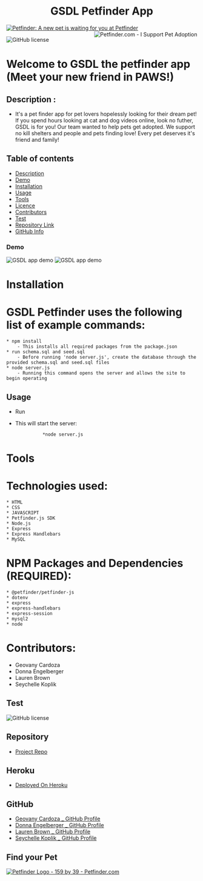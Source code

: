 # <h1 align="center"> GSDL Petfinder App</h1>

<a href="https://www.petfinder.com"><img src="https://www.petfinder.com//banner-images/widgets/23.jpg" border="0"  alt="Petfinder: A new pet is waiting for you at Petfinder" ></a><a href="https://www.petfinder.com"><img src="https://www.petfinder.com//banner-images/widgets/22.jpg" border="0" align="right" alt="Petfinder.com - I Support Pet Adoption" /></a>

![GitHub license](https://img.shields.io/badge/license-MIT-blue.svg)

# Welcome to GSDL the petfinder app (Meet your new friend in PAWS!)

## Description :

- It's a pet finder app for pet lovers hopelessly looking for their dream pet! If you spend hours looking at cat and dog videos online, look no futher, GSDL is for you! Our team wanted to help pets get adopted. We support no kill shelters and people and pets finding love! Every pet deserves it's friend and family!

## Table of contents

- [Description](#Description)
- [Demo](#Demo)
- [Installation](#Installation)
- [Usage](#Usage)
- [Tools](#Tools)
- [Licence](#Licence)
- [Contributors](#Contributors)
- [Test](#Test)
- [Repository Link](#Repository)
- [GitHub Info](#GitHub)

### Demo

![GSDL app demo](https://github.com/Geovany17/.gif)
![GSDL app demo](https://github.com/Geovany17/.png)

# Installation

# GSDL Petfinder uses the following list of example commands:

    * npm install
        - This installs all required packages from the package.json
    * run schema.sql and seed.sql
        - Before running 'node server.js', create the database through the provided schema.sql and seed.sql files
    * node server.js
        - Running this command opens the server and allows the site to begin operating

## Usage

- Run

* This will start the server:

                *node server.js

# Tools

# Technologies used:

    * HTML
    * CSS
    * JAVASCRIPT
    * Petfinder.js SDK
    * Node.js
    * Express
    * Express Handlebars
    * MySQL

# NPM Packages and Dependencies (REQUIRED):

    * @petfinder/petfinder-js
    * dotenv
    * express
    * express-handlebars
    * express-session
    * mysql2
    * node

# Contributors:

- Geovany Cardoza
- Donna Engelberger
- Lauren Brown
- Seychelle Koplik

## Test

![GitHub license](https://img.shields.io/badge/test-100%25-success)

## Repository

- [Project Repo](https://github.com/SeyKoplik/PetFinder)

## Heroku

- [Deployed On Heroku]()

## GitHub

- [Geovany Cardoza \_ GitHub Profile](https://github.com/Geovany17)
- [Donna Engelberger \_ GitHub Profile](https://github.com/Dengelberger)
- [Lauren Brown \_ GitHub Profile](https://github.com/laurenbrown108)
- [Seychelle Koplik \_ GitHub Profile](https://github.com/SeyKoplik)

## Find your Pet

<a href="https://www.petfinder.com"><img src="https://www.petfinder.com//banner-images/widgets/41.jpg" border="0" alt="Petfinder Logo - 159 by 39 - Petfinder.com" /></a>
